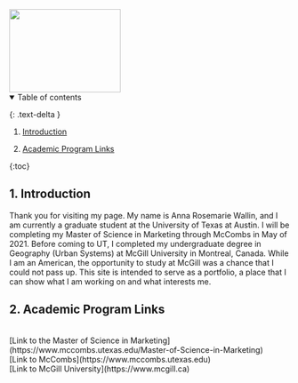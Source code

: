 <img src="https://user-images.githubusercontent.com/76073032/102819744-b58e6f00-4399-11eb-826f-932b57f9f670.png" width="200" height="150" />



<details open markdown="block">
  <summary>
    Table of contents
  </summary>
  
  {: .text-delta }
1. <a href="intro">Introduction </a><br>


2. <a href="links">Academic Program Links </a><br>

{:toc}
</details>


<h2 href="#intro"> 1. Introduction <br> </h2>
Thank you for visiting my page. My name is Anna Rosemarie Wallin, and I am currently a graduate student at the University of Texas at Austin. I will be completing my Master of Science in Marketing through McCombs in May of 2021. Before coming to UT, I completed my undergraduate degree in Geography (Urban Systems) at McGill University in Montreal, Canada. While I am an American, the opportunity to study at McGill was a chance that I could not pass up. This site is intended to serve as a portfolio, a place that I can show what I am working on and what interests me.

<h2 href="#links"> 2. Academic Program Links </h2> <br>
[Link to the Master of Science in Marketing](https://www.mccombs.utexas.edu/Master-of-Science-in-Marketing) <br>
[Link to McCombs](https://www.mccombs.utexas.edu) <br>
[Link to McGill University](https://www.mcgill.ca) <br>



